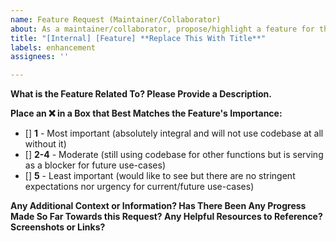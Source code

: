 ```yaml
---
name: Feature Request (Maintainer/Collaborator)
about: As a maintainer/collaborator, propose/highlight a feature for this project
title: "[Internal] [Feature] **Replace This With Title**"
labels: enhancement
assignees: ''

---
```


**What is the Feature Related To? Please Provide a Description.**

**Place an :x: in a Box that Best Matches the Feature's Importance:**
* [] **1** - Most important (absolutely integral and will not use codebase at all without it)
* [] **2-4** - Moderate (still using codebase for other functions but is serving as a blocker for future use-cases)
* [] **5** - Least important (would like to see but there are no stringent expectations nor urgency for current/future use-cases)&nbsp;

**Any Additional Context or Information? Has There Been Any Progress Made So Far Towards this Request? Any Helpful Resources to Reference? Screenshots or Links?**

